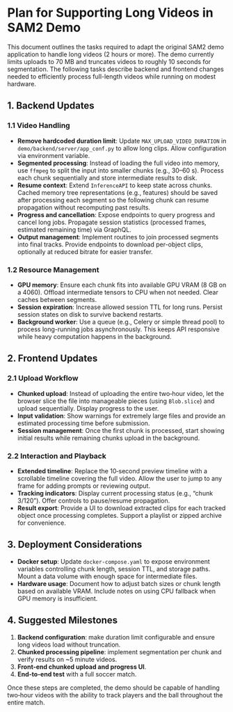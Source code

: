 # Plan for Supporting Long Videos in SAM2 Demo

This document outlines the tasks required to adapt the original SAM2 demo application to handle long videos (2 hours or more). The demo currently limits uploads to 70 MB and truncates videos to roughly 10 seconds for segmentation. The following tasks describe backend and frontend changes needed to efficiently process full-length videos while running on modest hardware.

## 1. Backend Updates

### 1.1 Video Handling
- **Remove hardcoded duration limit**: Update `MAX_UPLOAD_VIDEO_DURATION` in `demo/backend/server/app_conf.py` to allow long clips. Allow configuration via environment variable.
- **Segmented processing**: Instead of loading the full video into memory, use `ffmpeg` to split the input into smaller chunks (e.g., 30–60 s). Process each chunk sequentially and store intermediate results to disk.
- **Resume context**: Extend `InferenceAPI` to keep state across chunks. Cached memory tree representations (e.g., features) should be saved after processing each segment so the following chunk can resume propagation without recomputing past results.
- **Progress and cancellation**: Expose endpoints to query progress and cancel long jobs. Propagate session statistics (processed frames, estimated remaining time) via GraphQL.
- **Output management**: Implement routines to join processed segments into final tracks. Provide endpoints to download per-object clips, optionally at reduced bitrate for easier transfer.

### 1.2 Resource Management
- **GPU memory**: Ensure each chunk fits into available GPU VRAM (8 GB on a 4060). Offload intermediate tensors to CPU when not needed. Clear caches between segments.
- **Session expiration**: Increase allowed session TTL for long runs. Persist session states on disk to survive backend restarts.
- **Background worker**: Use a queue (e.g., Celery or simple thread pool) to process long-running jobs asynchronously. This keeps API responsive while heavy computation happens in the background.

## 2. Frontend Updates

### 2.1 Upload Workflow
- **Chunked upload**: Instead of uploading the entire two‑hour video, let the browser slice the file into manageable pieces (using `Blob.slice`) and upload sequentially. Display progress to the user.
- **Input validation**: Show warnings for extremely large files and provide an estimated processing time before submission.
- **Session management**: Once the first chunk is processed, start showing initial results while remaining chunks upload in the background.

### 2.2 Interaction and Playback
- **Extended timeline**: Replace the 10‑second preview timeline with a scrollable timeline covering the full video. Allow the user to jump to any frame for adding prompts or reviewing output.
- **Tracking indicators**: Display current processing status (e.g., “chunk 3/120”). Offer controls to pause/resume propagation.
- **Result export**: Provide a UI to download extracted clips for each tracked object once processing completes. Support a playlist or zipped archive for convenience.

## 3. Deployment Considerations
- **Docker setup**: Update `docker-compose.yaml` to expose environment variables controlling chunk length, session TTL, and storage paths. Mount a data volume with enough space for intermediate files.
- **Hardware usage**: Document how to adjust batch sizes or chunk length based on available VRAM. Include notes on using CPU fallback when GPU memory is insufficient.

## 4. Suggested Milestones
1. **Backend configuration**: make duration limit configurable and ensure long videos load without truncation.
2. **Chunked processing pipeline**: implement segmentation per chunk and verify results on ~5 minute videos.
3. **Front‑end chunked upload and progress UI**.
4. **End‑to‑end test** with a full soccer match.

Once these steps are completed, the demo should be capable of handling two‑hour videos with the ability to track players and the ball throughout the entire match.
